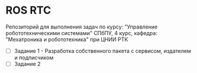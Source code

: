 # ROS RTC
Репозиторий для выполнения задач по курсу: "Управление робототехническими системами"
СПбПУ, 4 курс, кафедра: "Мехатроника и робототехника" при ЦНИИ РТК

- [ ] Задание 1 - Разработка собственного пакета с сервисом, издателем и подписчиком
- [ ] Задание 2
